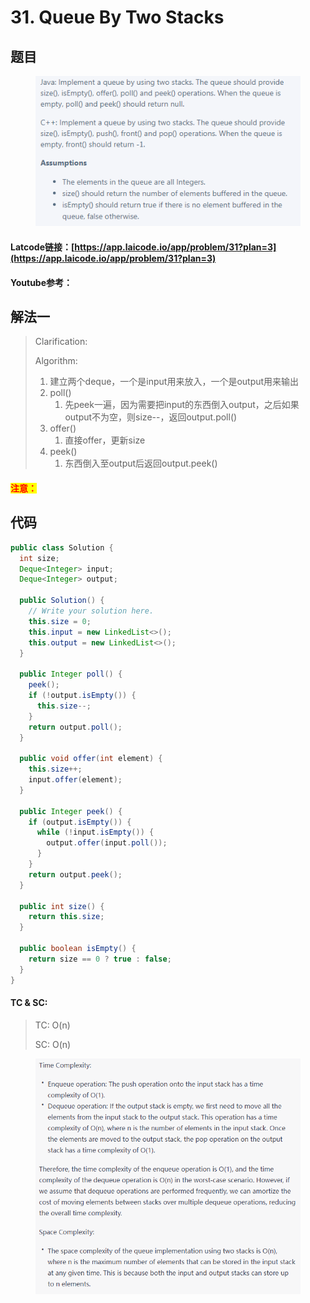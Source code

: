 # 31. Queue By Two Stacks

## 题目

<figure><img src="../../.gitbook/assets/image (2) (2) (1) (2).png" alt=""><figcaption></figcaption></figure>

#### Latcode链接：[https://app.laicode.io/app/problem/31?plan=3](https://app.laicode.io/app/problem/31?plan=3)

#### Youtube参考：

## 解法一

> Clarification:&#x20;
>
> Algorithm:&#x20;
>
> 1. 建立两个deque，一个是input用来放入，一个是output用来输出
> 2. poll()
>    1. 先peek一遍，因为需要把input的东西倒入output，之后如果output不为空，则size--，返回output.poll()
> 3. offer()
>    1. 直接offer，更新size
> 4. peek()
>    1. 东西倒入至output后返回output.peek()

#### <mark style="color:red;">注意：</mark>

## 代码

```java
public class Solution {
  int size;
  Deque<Integer> input;
  Deque<Integer> output;

  public Solution() {
    // Write your solution here.
    this.size = 0;
    this.input = new LinkedList<>();
    this.output = new LinkedList<>();
  }
  
  public Integer poll() {
    peek();
    if (!output.isEmpty()) {
      this.size--;
    }
    return output.poll();
  }
  
  public void offer(int element) {
    this.size++;
    input.offer(element);
  }
  
  public Integer peek() {
    if (output.isEmpty()) {
      while (!input.isEmpty()) {
        output.offer(input.poll());
      }
    }
    return output.peek();
  }
  
  public int size() {
    return this.size;
  }
  
  public boolean isEmpty() {
    return size == 0 ? true : false;
  }
}
```

#### TC & SC:&#x20;

> TC: O(n)
>
> SC: O(n)

<figure><img src="../../.gitbook/assets/image (6) (3) (1).png" alt=""><figcaption></figcaption></figure>
